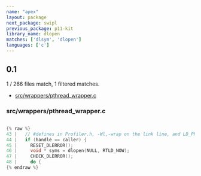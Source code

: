 ```yaml
---
name: "apex"
layout: package
next_package: swipl
previous_package: p11-kit
library_name: dlopen
matches: ['dlsym', 'dlopen']
languages: ['c']
---
```

## 0.1
1 / 266 files match, 1 filtered matches.

 - [src/wrappers/pthread_wrapper.c](#srcwrapperspthread_wrapperc)

### src/wrappers/pthread_wrapper.c

```c

{% raw %}
43 |   // #defines in Profiler.h, -Wl,-wrap on the link line, and LD_PRELOAD.
44 |   if (handle == caller) {
45 |     RESET_DLERROR();
46 |     void * syms = dlopen(NULL, RTLD_NOW);
47 |     CHECK_DLERROR();
48 |     do {
{% endraw %}

```